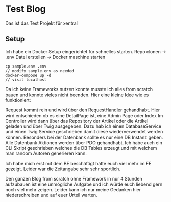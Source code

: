 # Test Blog

Das ist das Test Projekt für xentral

## Setup

Ich habe ein Docker Setup eingerichtet für schnelles starten. Repo clonen -> .env Datei erstellen -> Docker maschine starten

```
cp sample.env .env
// modify sample.env as needed
docker-compose up -d
// visit localhost
```

Da ich keine Frameworks nutzen konnte musste ich alles from scratch bauen und konnte vieles nicht beenden. 
Hier eine kleine Idee wie es funktioniert:

Request kommt rein und wird über den RequestHandler gehandhabt. Hier wird entschieden ob es eine DetailPage ist, eine Admin Page oder Index
Im Controller wird dann über das Repository der Artikel oder die Artikel geladen und über Twig ausgegeben.
Dazu hab ich einen DatabaseService und einen Twig Service geschrieben damit diese wiederverwendet werden können. Besonders bei 
der Datenbank sollte es nur eine DB Instanz geben. Alle Datenbank Aktionen werden über PDO gehandhabt. 
Ich habe auch ein CLI Skript geschrieben welches die DB Tables erzeugt und mit welchem man random Autoren generieren kann. 

Ich habe mich erst mit dem BE beschäftigt hätte euch viel mehr im FE gezeigt. Leider war die Zeitangabe sehr sehr sportlich.

Den ganzen Blog from scratch ohne Framework in nur 4 Stunden aufzubauen ist eine unmögliche Aufgabe und ich würde euch liebend gern noch viel mehr zeigen. 
Leider kann ich nur meine Gedanken hier niederschreiben und auf euer Urteil warten. 